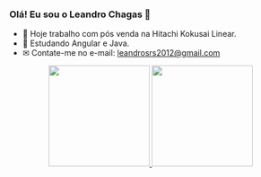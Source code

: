 ### Olá! Eu sou o Leandro Chagas 🤙
- 🔭 Hoje trabalho com pós venda na Hitachi Kokusai Linear.
- 🌱 Estudando Angular e Java.
- ✉ Contate-me no e-mail: leandrosrs2012@gmail.com
<div align="center">
  <a href="https://github.com/chagasleandro">
  <img height="180em" src="https://github-readme-stats.vercel.app/api?username=chagasleandro&show_icons=true&theme=dracula&include_all_commits=true&count_private=true"/>
  <img height="180em" src="https://github-readme-stats.vercel.app/api/top-langs/?username=chagasleandro&layout=compact&langs_count=7&theme=dracula"/>
</div>
